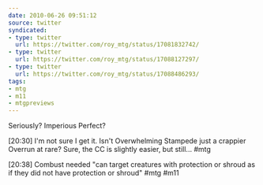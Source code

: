 ```yaml
---
date: 2010-06-26 09:51:12
source: twitter
syndicated:
- type: twitter
  url: https://twitter.com/roy_mtg/status/17081832742/
- type: twitter
  url: https://twitter.com/roy_mtg/status/17088127297/
- type: twitter
  url: https://twitter.com/roy_mtg/status/17088486293/
tags:
- mtg
- m11
- mtgpreviews
---
```


Seriously? Imperious Perfect?

[20:30] I'm not sure I get it. Isn't Overwhelming Stampede just a crappier Overrun at rare? Sure, the CC is slightly easier, but still... #mtg

[20:38] Combust needed "can target creatures with protection or shroud as if they did not have protection or shroud" #mtg #m11